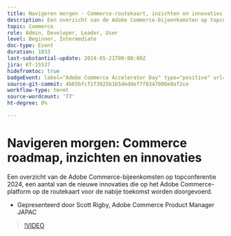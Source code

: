 ```yaml
---
title: Navigeren morgen - Commerce-routekaart, inzichten en innovaties
description: Een overzicht van de Adobe Commerce-bijeenkomsten op topconferentie 2024, een aantal van de nieuwe innovaties die op het Adobe Commerce-platform op de routekaart voor de nabije toekomst worden doorgevoerd.
topic: Commerce
role: Admin, Developer, Leader, User
level: Beginner, Intermediate
doc-type: Event
duration: 1033
last-substantial-update: 2024-05-21T00:00:00Z
jira: KT-15537
hidefromtoc: true
badgeEvent: label="Adobe Commerce Accelerator Day" type="positive" url="https://experienceleague.adobe.com/en/docs/events/apac-commerce-recordings/2024/accelerator-day/overview.html"
source-git-commit: 4b65bfcf2f3025b1b5deddef7f8347000e0af2ce
workflow-type: tm+mt
source-wordcount: '77'
ht-degree: 0%

---
```



# Navigeren morgen: Commerce roadmap, inzichten en innovaties

Een overzicht van de Adobe Commerce-bijeenkomsten op topconferentie 2024, een aantal van de nieuwe innovaties die op het Adobe Commerce-platform op de routekaart voor de nabije toekomst worden doorgevoerd.

+ Gepresenteerd door Scott Rigby, Adobe Commerce Product Manager JAPAC

>[!VIDEO](https://video.tv.adobe.com/v/3429264/?learn=on)
